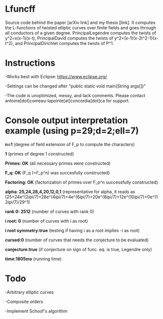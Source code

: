 # Lfuncff
Source code behind the paper [arXiv link] and my thesis [link]. It computes the L-functions of twisted elliptic curves over finite fields and goes through all conductors of a given degree. PrincipalLegendre computes the twists of y^2=x(x-1)(x-t), PrincipalDavid computes the twists of y^2=(x-1)(x-2t^2-1)(x-t^2), and PrincipalDirichlet computes the twists of P^1.

# Instructions
-Works best with Eclipse: https://www.eclipse.org/

-Settings can be changed after "public static void main(String args[])"

-The code is unoptimized, messy, and lack comments. Please contact antoine[dot]comeau-lapointe[at]concordia[dot]ca for support.

# Console output interpretation example (using p=29;d=2;ell=7)
**n=1**                              (degree of field extension of F_p to compute the characters)

**1**                                (primes of degree 1 constructed)

**Primes: OK**                       (all necessary primes were constructed)

**F_q: OK**                          (F_q (=F_p^n) was succesfully constructed)

**Factoring: OK**                    (factorization of primes over F_p^n successfully constructed)

**alpha: 25,24,28,4,20,12,0,1**      (representative for alpha, it reads as (25+24e^(2*i*pi/7)+28e^(4*i*pi/7)+4e^(6*i*pi/7)+20e^(8*i*pi/7)+12e^(10*i*pi/7)+0e^(12*i*pi/7)/29^1)

**rank 0: 2512**                     (number of curves with rank 0)

**i root: 0**                        (number of curves with i as root)

**i root symmetry:true**             (testing if having i as a root implies -i as root)

**cursed:0**                         (number of curves that needs the conjecture to be evaluated)

**conjecture:true**                  (if conjecture on sign of func. eq. is true, Legendre only)

**time:1805ms**                      (running time)

# Todo
-Arbitrary elliptic curves

-Composite orders

-Implement Schoof's algorithm
